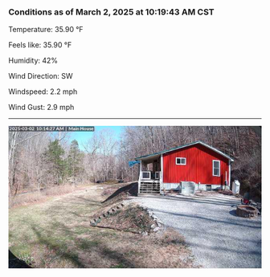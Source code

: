 ### Conditions as of March 2, 2025 at 10:19:43 AM CST 

Temperature: 35.90 &deg;F

Feels like: 35.90 &deg;F

Humidity: 42%

Wind Direction: SW

Windspeed: 2.2 mph

Wind Gust: 2.9 mph

---

<img src="./images/latest.jpeg"/>

